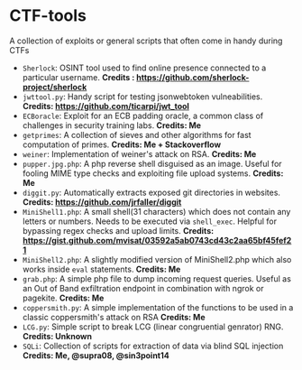 # CTF-tools
A collection of exploits or general scripts that often come in handy during CTFs

- `Sherlock`: OSINT tool used to find online presence connected to a particular username. **Credits : https://github.com/sherlock-project/sherlock**
- `jwttool.py`: Handy script for testing jsonwebtoken vulneabilities. **Credits: https://github.com/ticarpi/jwt_tool**
- `ECBoracle`: Exploit for an ECB padding oracle, a common class of challenges in security training labs. **Credits: Me**
- `getprimes`: A collection of sieves and other algorithms for fast computation of primes. **Credits: Me + Stackoverflow**
- `weiner`: Implementation of weiner's attack on RSA. **Credits: Me**
- `pupper.jpg.php`: A php reverse shell disguised as an image. Useful for fooling MIME type checks and exploiting file upload systems. **Credits: Me**
- `diggit.py`: Automatically extracts exposed git directories in websites. **Credits: https://github.com/jrfaller/diggit**
- `MiniShell1.php`: A small shell(31 characters) which does not contain any letters or numbers. Needs to be executed via `shell_exec`. Helpful for bypassing regex checks and upload limits. **Credits: https://gist.github.com/mvisat/03592a5ab0743cd43c2aa65bf45fef21**
- `MiniShell2.php`: A slightly modified version of MiniShell2.php which also works inside `eval` statements. **Credits: Me**
- `grab.php`: A simple php file to dump incoming request queries. Useful as an Out of Band exfiltration endpoint in combination with ngrok or pagekite. **Credits: Me**
- `coppersmith.py`: A simple implementation of the functions to be used in a classic coppersmith's attack on RSA **Credits: Me**
- `LCG.py`: Simple script to break LCG (linear congruential genrator) RNG. **Credits: Unknown**
- `SQLi`: Collection of scripts for extraction of data via blind SQL injection **Credits: Me, @supra08, @sin3point14**
